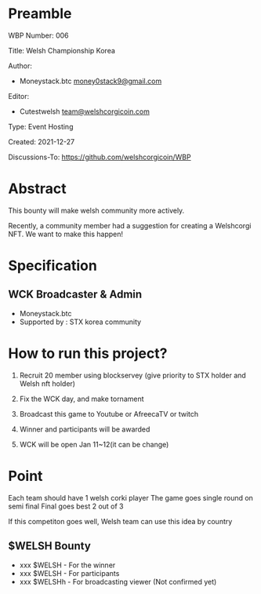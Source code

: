 Preamble
========
WBP Number: 006

Title: Welsh Championship Korea

Author: 
* Moneystack.btc money0stack9@gmail.com

Editor:
* Cutestwelsh team@welshcorgicoin.com

Type: Event Hosting

Created: 2021-12-27

Discussions-To: https://github.com/welshcorgicoin/WBP


Abstract
========
This bounty will make welsh community more actively.

Recently, a community member had a suggestion for creating a Welshcorgi NFT. We want to make this happen!


Specification
=============
WCK Broadcaster & Admin
-----------------------------
* Moneystack.btc
* Supported by : STX korea community

How to run this project?
========

1. Recruit 20 member using blockservey (give priority to STX holder and Welsh nft holder)

2. Fix the WCK day, and make tornament 

3. Broadcast this game to Youtube or AfreecaTV or twitch

4. Winner and participants will be awarded

5. WCK will be open Jan 11~12(it can be change)

Point
====
Each team should have 1 welsh corki player
The game goes single round on semi final
Final goes best 2 out of 3

If this competiton goes well, Welsh team can use this idea by country 

$WELSH Bounty
-------------
* xxx $WELSH - For the winner
* xxx $WELSH - For participants
* xxx $WELSHh - For broadcasting viewer 
(Not confirmed yet)

